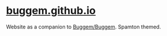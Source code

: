 # [buggem.github.io](https://buggem.github.io/)
Website as a companion to [Buggem/Buggem](https://github.com/Buggem/Buggem). Spamton themed.
